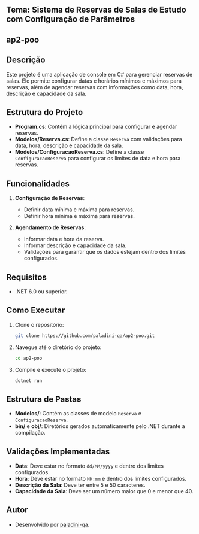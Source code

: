 ## Tema: Sistema de Reservas de Salas de Estudo com Configuração de Parâmetros

## ap2-poo

## Descrição

Este projeto é uma aplicação de console em C# para gerenciar reservas de salas. Ele permite configurar datas e horários mínimos e máximos para reservas, além de agendar reservas com informações como data, hora, descrição e capacidade da sala.

## Estrutura do Projeto

- **Program.cs**: Contém a lógica principal para configurar e agendar reservas.
- **Modelos/Reserva.cs**: Define a classe `Reserva` com validações para data, hora, descrição e capacidade da sala.
- **Modelos/ConfiguracaoReserva.cs**: Define a classe `ConfiguracaoReserva` para configurar os limites de data e hora para reservas.

## Funcionalidades

1. **Configuração de Reservas**:

   - Definir data mínima e máxima para reservas.
   - Definir hora mínima e máxima para reservas.

2. **Agendamento de Reservas**:
   - Informar data e hora da reserva.
   - Informar descrição e capacidade da sala.
   - Validações para garantir que os dados estejam dentro dos limites configurados.

## Requisitos

- .NET 6.0 ou superior.

## Como Executar

1. Clone o repositório:

   ```bash
   git clone https://github.com/paladini-qa/ap2-poo.git
   ```

2. Navegue até o diretório do projeto:

   ```bash
   cd ap2-poo
   ```

3. Compile e execute o projeto:
   ```bash
   dotnet run
   ```

## Estrutura de Pastas

- **Modelos/**: Contém as classes de modelo `Reserva` e `ConfiguracaoReserva`.
- **bin/** e **obj/**: Diretórios gerados automaticamente pelo .NET durante a compilação.

## Validações Implementadas

- **Data**: Deve estar no formato `dd/MM/yyyy` e dentro dos limites configurados.
- **Hora**: Deve estar no formato `HH:mm` e dentro dos limites configurados.
- **Descrição da Sala**: Deve ter entre 5 e 50 caracteres.
- **Capacidade da Sala**: Deve ser um número maior que 0 e menor que 40.

## Autor

- Desenvolvido por [paladini-qa](https://github.com/paladini-qa).
